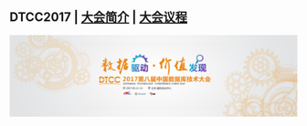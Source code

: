 ## DTCC2017 | [大会简介](https://dtcc.it168.com/2017/) | [大会议程](https://dtcc.it168.com/2017/yicheng.html)

![](doc/images/banner.png)
